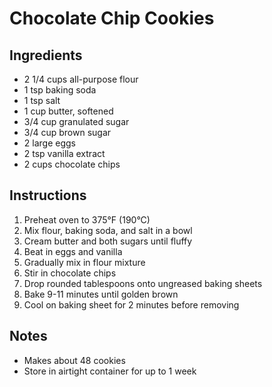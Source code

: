 # Chocolate Chip Cookies

## Ingredients
- 2 1/4 cups all-purpose flour
- 1 tsp baking soda
- 1 tsp salt
- 1 cup butter, softened
- 3/4 cup granulated sugar
- 3/4 cup brown sugar
- 2 large eggs
- 2 tsp vanilla extract
- 2 cups chocolate chips

## Instructions
1. Preheat oven to 375°F (190°C)
2. Mix flour, baking soda, and salt in a bowl
3. Cream butter and both sugars until fluffy
4. Beat in eggs and vanilla
5. Gradually mix in flour mixture
6. Stir in chocolate chips
7. Drop rounded tablespoons onto ungreased baking sheets
8. Bake 9-11 minutes until golden brown
9. Cool on baking sheet for 2 minutes before removing

## Notes
- Makes about 48 cookies
- Store in airtight container for up to 1 week